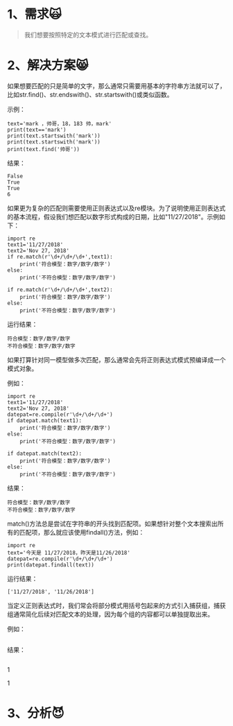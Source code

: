 # 1、需求🙀

> 我们想要按照特定的文本模式进行匹配或查找。

# 2、解决方案😸

如果想要匹配的只是简单的文字，那么通常只需要用基本的字符串方法就可以了，比如str.find\(\)、str.endswith\(\)、str.startswith\(\)或类似函数。

示例：

```
text='mark ，帅哥，18，183 帅，mark'
print(text=='mark')
print(text.startswith('mark'))
print(text.startswith('mark'))
print(text.find('帅哥'))
```

结果：

```
False
True
True
6
```

如果更为复杂的匹配则需要使用正则表达式以及re模块。为了说明使用正则表达式的基本流程，假设我们想匹配以数字形式构成的日期，比如"11/27/2018"。示例如下：

```
import re
text1='11/27/2018'
text2='Nov 27, 2018'
if re.match(r'\d+/\d+/\d+',text1):
    print('符合模型：数字/数字/数字')
else:
    print('不符合模型：数字/数字/数字')

if re.match(r'\d+/\d+/\d+',text2):
    print('符合模型：数字/数字/数字')
else:
    print('不符合模型：数字/数字/数字')

```

运行结果：

```
符合模型：数字/数字/数字
不符合模型：数字/数字/数字
```

如果打算针对同一模型做多次匹配，那么通常会先将正则表达式模式预编译成一个模式对象。

例如：

```
import re
text1='11/27/2018'
text2='Nov 27, 2018'
datepat=re.compile(r'\d+/\d+/\d+')
if datepat.match(text1):
    print('符合模型：数字/数字/数字')
else:
    print('不符合模型：数字/数字/数字')

if datepat.match(text2):
    print('符合模型：数字/数字/数字')
else:
    print('不符合模型：数字/数字/数字')
```

结果：

```
符合模型：数字/数字/数字
不符合模型：数字/数字/数字
```

match\(\)方法总是尝试在字符串的开头找到匹配项。如果想针对整个文本搜索出所有的匹配项，那么就应该使用findall\(\)方法，例如：

```
import re
text='今天是 11/27/2018，昨天是11/26/2018'
datepat=re.compile(r'\d+/\d+/\d+')
print(datepat.findall(text))
```

运行结果：

```
['11/27/2018', '11/26/2018']
```

当定义正则表达式时，我们常会将部分模式用括号包起来的方式引入捕获组，捕获组通常简化后续对匹配文本的处理，因为每个组的内容都可以单独提取出来。

例如：

```

```

结果：

```

```

1

1

# 3、分析😈



